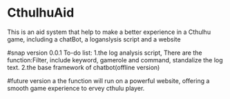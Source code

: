 # CthulhuAid
This is an aid system that help to make a better experience in a Cthulhu game, including a chatBot, a loganslysis script and a website

#snap version 0.0.1
To-do list:
1.the log analysis script, There are the function:Filter, include keyword, gamerole and command, standalize the log text.
2.the base framework of chatbot(offline version)

#future version
a the function will run on a powerful website, offering a smooth game experience to ervey cthulu player.
